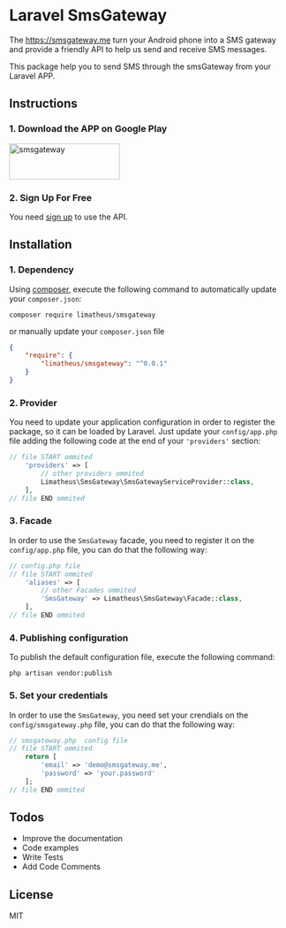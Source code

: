 # Laravel SmsGateway

The https://smsgateway.me turn your Android phone into a SMS gateway and provide a friendly API to help us send and receive SMS messages.

This package help you to send SMS through the smsGateway from your Laravel APP.

## Instructions

### 1. Download the APP on Google Play
<a href="https://play.google.com/store/apps/details?id=networked.solutions.sms.gateway.api" target="_blank"><img src="http://smsgateway.me/assets/img/badge-google-play.svg" width="200" height="65" alt="smsgateway"/></a>

### 2. Sign Up For Free
You need <a href="https://smsgateway.me/admin/users/login#signup" target="_blank">sign up</a> to use the API.

## Installation
### 1. Dependency

Using <a href="https://getcomposer.org/" target="_blank">composer</a>, execute the following command to automatically update your `composer.json`:

```shell
composer require limatheus/smsgateway
```

or manually update your `composer.json` file

```json
{
    "require": {
        "limatheus/smsgateway": "^0.0.1"
    }
}
```

### 2. Provider

You need to update your application configuration in order to register the package, so it can be loaded by Laravel. Just update your `config/app.php` file adding the following code at the end of your `'providers'` section:

```php
// file START ommited
    'providers' => [
        // other providers ommited
        Limatheus\SmsGateway\SmsGatewayServiceProvider::class,
    ],
// file END ommited
```

### 3. Facade
In order to use the `SmsGateway` facade, you need to register it on the `config/app.php` file, you can do that the following way:

```php
// config.php file
// file START ommited
    'aliases' => [
        // other Facades ommited
        'SmsGateway' => Limatheus\SmsGateway\Facade::class,
    ],
// file END ommited
```

### 4. Publishing configuration 

To publish the default configuration file, execute the following command:

```shell
php artisan vendor:publish
```

### 5. Set your credentials
In order to use the `SmsGateway`, you need set your crendials  on the `config/smsgateway.php` file, you can do that the following way:

```php
// smsgateway.php  config file
// file START ommited
    return [
        'email' => 'demo@smsgateway.me',
        'password' => 'your.password'
    ];
// file END ommited
```

 Todos
----
 - Improve the documentation
 - Code examples
 - Write Tests
 - Add Code Comments
 
License
----

MIT
